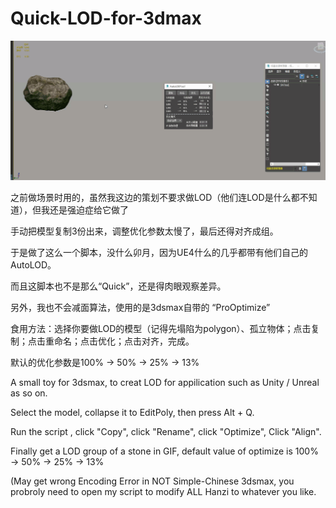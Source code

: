 # Quick-LOD-for-3dmax

![image](https://github.com/DaiZiLing/Quick-LOD-for-3dmax/blob/main/0317_1.gif)

之前做场景时用的，虽然我这边的策划不要求做LOD（他们连LOD是什么都不知道），但我还是强迫症给它做了

手动把模型复制3份出来，调整优化参数太慢了，最后还得对齐成组。

于是做了这么一个脚本，没什么卯月，因为UE4什么的几乎都带有他们自己的AutoLOD。

而且这脚本也不是那么“Quick”，还是得肉眼观察差异。

另外，我也不会减面算法，使用的是3dsmax自带的 “ProOptimize”

食用方法：选择你要做LOD的模型（记得先塌陷为polygon）、孤立物体；点击复制；点击重命名；点击优化；点击对齐，完成。

默认的优化参数是100% → 50% → 25% → 13%

A small toy for 3dsmax, to creat LOD for appilication such as Unity / Unreal as so on.

Select the model, collapse it to EditPoly, then press Alt + Q.

Run the script , click "Copy", click "Rename", click "Optimize", Click "Align".

Finally get a LOD group of a stone in GIF, default value of optimize is 100% → 50% → 25% → 13%

(May get wrong Encoding Error in NOT Simple-Chinese 3dsmax, you probroly need to open my script to modify ALL Hanzi to whatever you like.
